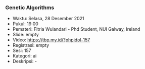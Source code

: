 ### Genetic Algorithms

- Waktu: Selasa, 28 Desember 2021
- Pukul: 19:00
- Pemateri: Fitria Wulandari - Phd Student, NUI Galway, Ireland
- Slide: empty
- Video: https://tbp.my.id/?phpidol-157
- Registrasi: empty
- Sesi: 157
- Kategori: ai
- Deskripsi: -
